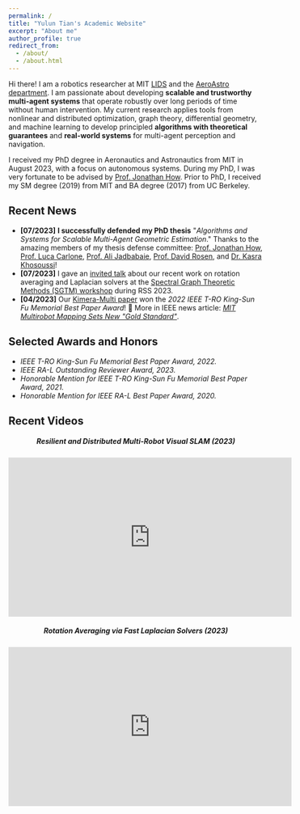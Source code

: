 ```yaml
---
permalink: /
title: "Yulun Tian's Academic Website"
excerpt: "About me"
author_profile: true
redirect_from: 
  - /about/
  - /about.html
---
```


Hi there! I am a robotics researcher at MIT [LIDS](https://lids.mit.edu/) and the [AeroAstro department](https://aeroastro.mit.edu/).
I am passionate about developing **scalable and trustworthy multi-agent systems** that operate robustly over long periods of time without human intervention.
My current research applies tools from nonlinear and distributed optimization, graph theory, differential geometry, and machine learning to develop principled **algorithms with theoretical guarantees** and **real-world systems** for multi-agent perception and navigation.

I received my PhD degree in Aeronautics and Astronautics from MIT in August 2023, with a focus on autonomous systems.
During my PhD, I was very fortunate to be advised by [Prof. Jonathan How](https://aeroastro.mit.edu/people/jonathan-p-how/). 
Prior to PhD, I received my SM degree (2019) from MIT and BA degree (2017) from UC Berkeley.

Recent News
------
* **[07/2023]** **I successfully defended my PhD thesis** "*Algorithms and Systems for Scalable Multi-Agent Geometric Estimation*." Thanks to the amazing members of my thesis defense committee: [Prof. Jonathan How](https://aeroastro.mit.edu/people/jonathan-p-how/), [Prof. Luca Carlone](https://lucacarlone.mit.edu/), [Prof. Ali Jadbabaie](https://jadbabaie.mit.edu/), [Prof. David Rosen](https://david-m-rosen.github.io/), and [Dr. Kasra Khosoussi](https://www.mit.edu/~mrrobot/)! 
* **[07/2023]** I gave an [invited talk](https://youtu.be/egebyKrft8g?si=2IzRTtvMPoKrLCF3) about our recent work on rotation averaging and Laplacian solvers at the [Spectral Graph Theoretic Methods (SGTM) workshop](https://sites.google.com/view/sgtm2023) during RSS 2023.
* **[04/2023]** Our [Kimera-Multi paper](https://web.mit.edu/sparklab/2023/08/25/Kimera-Multi__Robust_Distributed_Dense_Metric-Semantic_SLAM_for_Multi-Robot-Systems.html)  won the *2022 IEEE T-RO King-Sun Fu Memorial Best Paper Award*! 🎉 More in IEEE news article: [*MIT Multirobot Mapping Sets New "Gold Standard"*](https://spectrum.ieee.org/multi-robot-slam-icra2023).


Selected Awards and Honors
------
* *IEEE T-RO King-Sun Fu Memorial Best Paper Award, 2022.*
* *IEEE RA-L Outstanding Reviewer Award, 2023.*
* *Honorable Mention for IEEE T-RO King-Sun Fu Memorial Best Paper Award, 2021.*
* *Honorable Mention for IEEE RA-L Best Paper Award, 2020.*


Recent Videos
------
<div class="row">
    <div class="col-sm-6" align="center">
        <h5 class="section-heading">Resilient and Distributed Multi-Robot Visual SLAM (2023)</h5>
        <iframe width="560" height="315" src="https://www.youtube.com/embed/7yYMRNMdKjY?si=oOyvCRjGUPdOPGiH" title="YouTube video player" frameborder="0" allow="accelerometer; autoplay; clipboard-write; encrypted-media; gyroscope; picture-in-picture; web-share" allowfullscreen></iframe>
    </div>
    <div class="col-sm-6" align="center">
        <h5 class="section-heading">Rotation Averaging via Fast Laplacian Solvers (2023)</h5>
        <iframe width="560" height="315" src="https://www.youtube.com/embed/egebyKrft8g?si=Nw3COTs1j7LMqN3a" title="YouTube video player" frameborder="0" allow="accelerometer; autoplay; clipboard-write; encrypted-media; gyroscope; picture-in-picture; web-share" allowfullscreen></iframe>
    </div>
</div>

